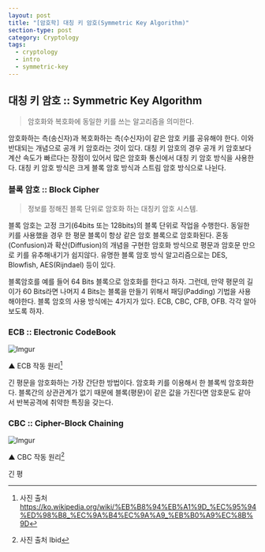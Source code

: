 ```yaml
---
layout: post
title: "[암호학] 대칭 키 암호(Symmetric Key Algorithm)"
section-type: post
category: Cryptology
tags:
  - cryptology
  - intro
  - symmetric-key
---
```


## 대칭 키 암호 :: Symmetric Key Algorithm

> 암호화와 복호화에 동일한 키를 쓰는 알고리즘을 의미한다.

암호화하는 측(송신자)과 복호화하는 측(수신자)이 같은 암호 키를 공유해야 한다. 이와 반대되는 개념으로 공개 키 암호라는 것이 있다. 대칭 키 암호의 경우 공개 키 암호보다 계산 속도가 빠르다는 장점이 있어서 많은 암호화 통신에서 대칭 키 암호 방식을 사용한다. 대칭 키 암호 방식은 크게 블록 암호 방식과 스트림 암호 방식으로 나뉜다.

### 블록 암호 :: Block Cipher

> 정보를 정해진 블록 단위로 암호화 하는 대칭키 암호 시스템.

블록 암호는 고정 크기(64bits 또는 128bits)의 블록 단위로 작업을 수행한다. 동일한 키를 사용했을 경우 한 평문 블록이 항상 같은 암호 블록으로 암호화된다. 혼동(Confusion)과 확산(Diffusion)의 개념을 구현한 암호화 방식으로 평문과 암호문 만으로 키를 유추해내기가 쉽지않다. 유명한 블록 암호 방식 알고리즘으로는 DES, Blowfish, AES(Rijndael) 등이 있다.

블록암호를 예를 들어 64 Bits 블록으로 암호화를 한다고 하자. 그런데, 만약 평문의 길이가 60 Bits라면 나머지 4 Bits는 블록을 만들기 위해서 패딩(Padding) 기법을 사용해야한다. 블록 암호의 사용 방식에는 4가지가 있다. ECB, CBC, CFB, OFB. 각각 알아보도록 하자.

### ECB :: Electronic CodeBook

![Imgur](http://i.imgur.com/6WyrRI1.png)

<font align="center"> ▲ ECB 작동 원리[^1] </font>

긴 평문을 암호화하는 가장 간단한 방법이다. 암호화 키를 이용해서 한 블록씩 암호화한다. 블록간의 상관관계가 없기 때문에 블록(평문)이 같은 값을 가진다면 암호문도 같아서 반복공격에 취약한 특징을 갖는다.

### CBC :: Cipher-Block Chaining

![Imgur](http://i.imgur.com/y69V0Uz.png)

<font align="center"> ▲ CBC 작동 원리[^2] </font>

긴 평


[^1]: 사진 출처
        https://ko.wikipedia.org/wiki/%EB%B8%94%EB%A1%9D_%EC%95%94%ED%98%B8_%EC%9A%B4%EC%9A%A9_%EB%B0%A9%EC%8B%9D

[^2]: 사진 출처 Ibid
